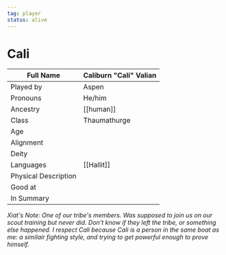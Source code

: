 ```yaml
---
tag: player
status: alive
---
```

# Cali
| Full Name            | Caliburn "Cali" Valian |
| -------------------- | ---------------------- |
| Played by            | Aspen                  |
| Pronouns             | He/him |
| Ancestry             | [[human]]                  |
| Class     | Thaumathurge           |
| Age                  |                        |
| Alignment            |                        |
| Deity                |                        |
| Languages | [[Hallit]] |
| Physical Description |                        |
| Good at              |                        |
| In Summary           |                        |

*Xiat's Note: One of our tribe's members. Was supposed to join us on our scout training but never did. Don't know if they left the tribe, or something else happened. I respect Cali because Cali is a person in the same boat as me: a similair fighting style, and trying to get powerful enough to prove himself.* 

